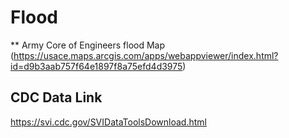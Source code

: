 # Flood

** Army Core of Engineers flood Map (https://usace.maps.arcgis.com/apps/webappviewer/index.html?id=d9b3aab757f64e1897f8a75efd4d3975)

## CDC Data Link
https://svi.cdc.gov/SVIDataToolsDownload.html
